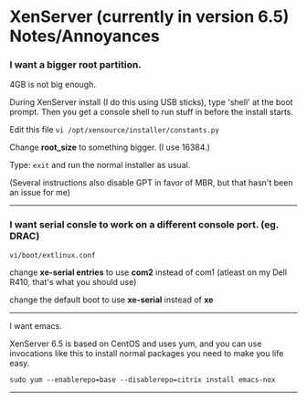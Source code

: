 # XenServer (currently in version 6.5) Notes/Annoyances

### I want a bigger root partition.
4GB is not big enough.

During XenServer install (I do this using USB sticks), type 'shell' at the boot prompt.
Then you get a console shell to run stuff in before the install starts.

Edit this file
`vi /opt/xensource/installer/constants.py`

Change **root_size** to something bigger. (I use 16384.)

Type: `exit`  and run the normal installer as usual.

(Several instructions also disable GPT in favor of MBR, but that hasn't been an issue for me)

---

### I want serial consle to work on a different console port. (eg. DRAC)

`vi/boot/extlinux.conf`

change **xe-serial entries** to use **com2** instead of com1 (atleast on my Dell R410, that's what you should use)

change the default boot to use **xe-serial** instead of **xe**

---

I want emacs.

XenServer 6.5 is based on CentOS and uses yum, and you can use invocations like this to install normal packages you need to make you life easy.

`sudo yum --enablerepo=base --disablerepo=citrix install emacs-nox`

---




